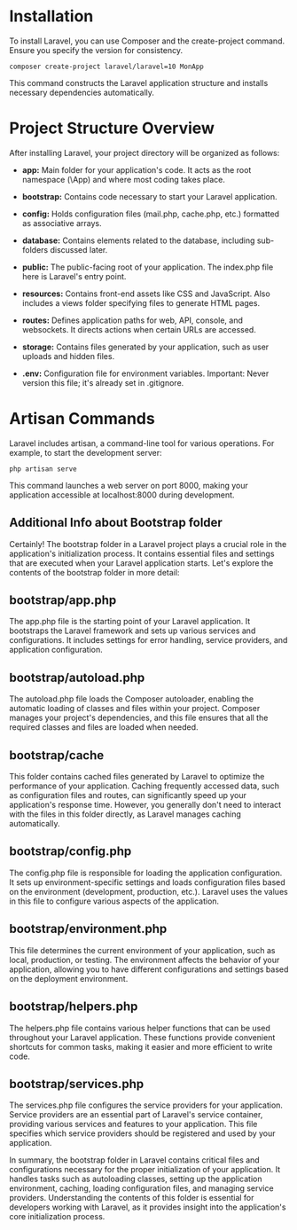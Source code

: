 # Installation

To install Laravel, you can use Composer and the create-project command. Ensure you specify the version for consistency.

```
composer create-project laravel/laravel=10 MonApp
```

This command constructs the Laravel application structure and installs necessary dependencies automatically.

# Project Structure Overview

After installing Laravel, your project directory will be organized as follows:

- **app:** Main folder for your application's code. It acts as the root namespace (\App) and where most coding takes place.

- **bootstrap:** Contains code necessary to start your Laravel application.

- **config:** Holds configuration files (mail.php, cache.php, etc.) formatted as associative arrays.

- **database:** Contains elements related to the database, including sub-folders discussed later.

- **public:** The public-facing root of your application. The index.php file here is Laravel's entry point.

- **resources:** Contains front-end assets like CSS and JavaScript. Also includes a views folder specifying files to generate HTML pages.

- **routes:** Defines application paths for web, API, console, and websockets. It directs actions when certain URLs are accessed.

- **storage:** Contains files generated by your application, such as user uploads and hidden files.

- **.env:** Configuration file for environment variables. Important: Never version this file; it's already set in .gitignore.


# Artisan Commands

Laravel includes artisan, a command-line tool for various operations. For example, to start the development server:

```
php artisan serve
```
This command launches a web server on port 8000, making your application accessible at localhost:8000 during development.

## Additional Info about Bootstrap folder 

Certainly! The bootstrap folder in a Laravel project plays a crucial role in the application's initialization process. It contains essential files and settings that are executed when your Laravel application starts. Let's explore the contents of the bootstrap folder in more detail:

## bootstrap/app.php
The app.php file is the starting point of your Laravel application. It bootstraps the Laravel framework and sets up various services and configurations. It includes settings for error handling, service providers, and application configuration.

## bootstrap/autoload.php
The autoload.php file loads the Composer autoloader, enabling the automatic loading of classes and files within your project. Composer manages your project's dependencies, and this file ensures that all the required classes and files are loaded when needed.

## bootstrap/cache
This folder contains cached files generated by Laravel to optimize the performance of your application. Caching frequently accessed data, such as configuration files and routes, can significantly speed up your application's response time. However, you generally don't need to interact with the files in this folder directly, as Laravel manages caching automatically.

## bootstrap/config.php
The config.php file is responsible for loading the application configuration. It sets up environment-specific settings and loads configuration files based on the environment (development, production, etc.). Laravel uses the values in this file to configure various aspects of the application.

## bootstrap/environment.php
This file determines the current environment of your application, such as local, production, or testing. The environment affects the behavior of your application, allowing you to have different configurations and settings based on the deployment environment.

## bootstrap/helpers.php
The helpers.php file contains various helper functions that can be used throughout your Laravel application. These functions provide convenient shortcuts for common tasks, making it easier and more efficient to write code.

## bootstrap/services.php
The services.php file configures the service providers for your application. Service providers are an essential part of Laravel's service container, providing various services and features to your application. This file specifies which service providers should be registered and used by your application.

In summary, the bootstrap folder in Laravel contains critical files and configurations necessary for the proper initialization of your application. It handles tasks such as autoloading classes, setting up the application environment, caching, loading configuration files, and managing service providers. Understanding the contents of this folder is essential for developers working with Laravel, as it provides insight into the application's core initialization process.